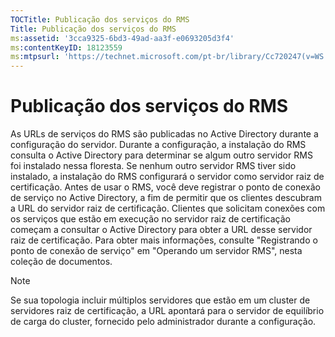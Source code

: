 ```yaml
---
TOCTitle: Publicação dos serviços do RMS
Title: Publicação dos serviços do RMS
ms:assetid: '3cca9325-6bd3-49ad-aa3f-e0693205d3f4'
ms:contentKeyID: 18123559
ms:mtpsurl: 'https://technet.microsoft.com/pt-br/library/Cc720247(v=WS.10)'
---
```


Publicação dos serviços do RMS
==============================

As URLs de serviços do RMS são publicadas no Active Directory durante a configuração do servidor. Durante a configuração, a instalação do RMS consulta o Active Directory para determinar se algum outro servidor RMS foi instalado nessa floresta. Se nenhum outro servidor RMS tiver sido instalado, a instalação do RMS configurará o servidor como servidor raiz de certificação. Antes de usar o RMS, você deve registrar o ponto de conexão de serviço no Active Directory, a fim de permitir que os clientes descubram a URL do servidor raiz de certificação. Clientes que solicitam conexões com os serviços que estão em execução no servidor raiz de certificação começam a consultar o Active Directory para obter a URL desse servidor raiz de certificação. Para obter mais informações, consulte "Registrando o ponto de conexão de serviço" em "Operando um servidor RMS", nesta coleção de documentos.

> [!Note]  
> Se sua topologia incluir múltiplos servidores que estão em um cluster de servidores raiz de certificação, a URL apontará para o servidor de equilíbrio de carga do cluster, fornecido pelo administrador durante a configuração. 
